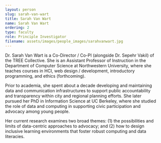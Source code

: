 ```yaml
---
layout: person
slug: sarah-van-wart
title: Sarah Van Wart
name: Sarah Van Wart
ordering: 2
type: faculty
role: Principle Investigator
filename: assets/images/people_images/sarahvanwart.jpg
---
```


Dr. Sarah Van Wart is a Co-Director / Co-PI (alongside Dr. Sepehr Vakil) of the TREE Collective. She is an Assistant Professor of Instruction in the Department of Computer Science at Northwestern University, where she teaches courses in HCI, web design / development, introductory programming, and ethics (forthcoming). 

Prior to academia, she spent about a decade developing and maintaining data and communication infrastructures to support public accountability and transparency within city and regional planning efforts. She later pursued her PhD in Information Science at UC Berkeley, where she studied the role of data and computing in supporting civic participation and advocacy among young people. 

Her current research examines two broad themes: (1) the possibilities and limits of data-centric approaches to advocacy; and (2) how to design inclusive learning environments that foster robust computing and data literacies. 


